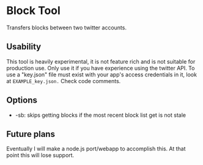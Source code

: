 # Block Tool
Transfers blocks between two twitter accounts.

## Usability
This tool is heavily experimental, it is not feature rich and is not suitable for production use. Only use it if you have experience using the twitter API. To use a "key.json" file must exist with your app's access credentials in it, look at `EXAMPLE_key.json.` Check code comments.

## Options
- -sb: skips getting blocks if the most recent block list get is not stale

## Future plans
Eventually I will make a node.js port/webapp to accomplish this. At that point this will lose support.